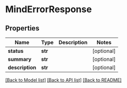 # MindErrorResponse

## Properties
Name | Type | Description | Notes
------------ | ------------- | ------------- | -------------
**status** | **str** |  | [optional] 
**summary** | **str** |  | [optional] 
**description** | **str** |  | [optional] 

[[Back to Model list]](../README.md#documentation-for-models) [[Back to API list]](../README.md#documentation-for-api-endpoints) [[Back to README]](../README.md)



